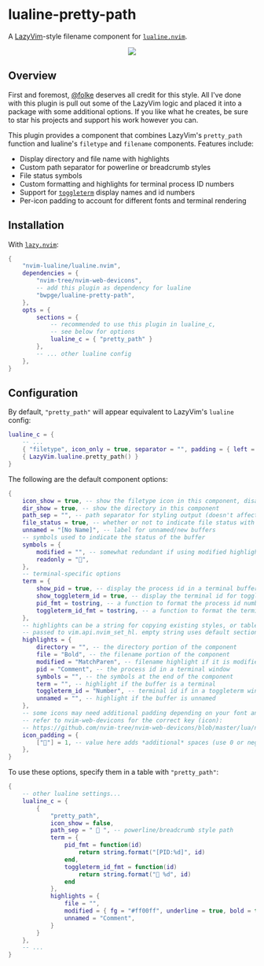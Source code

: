 # lualine-pretty-path

A [LazyVim](https://www.lazyvim.org/plugins/ui#lualinenvim)-style filename component for [`lualine.nvim`](https://github.com/nvim-lualine/lualine.nvim).

<p align="center">
    <img src="https://github.com/bwpge/lualine-pretty-path/assets/114827766/e88b2c0f-a481-4f4b-82db-03ed642d9a6c">
</p>

## Overview

First and foremost, [@folke](https://github.com/folke) deserves all credit for this style. All I've done with this plugin is pull out some of the LazyVim logic and placed it into a package with some additional options. If you like what he creates, be sure to star his projects and support his work however you can.

This plugin provides a component that combines LazyVim's `pretty_path` function and lualine's `filetype` and `filename` components. Features include:

- Display directory and file name with highlights
- Custom path separator for powerline or breadcrumb styles
- File status symbols
- Custom formatting and highlights for terminal process ID numbers
- Support for [`toggleterm`](https://github.com/akinsho/toggleterm.nvim) display names and id numbers
- Per-icon padding to account for different fonts and terminal rendering

## Installation

With [`lazy.nvim`](https://github.com/folke/lazy.nvim):

```lua
{
    "nvim-lualine/lualine.nvim",
    dependencies = {
        "nvim-tree/nvim-web-devicons",
        -- add this plugin as dependency for lualine
        "bwpge/lualine-pretty-path",
    },
    opts = {
        sections = {
            -- recommended to use this plugin in lualine_c,
            -- see below for options
            lualine_c = { "pretty_path" }
        },
        -- ... other lualine config
    },
}
```

## Configuration

By default, `"pretty_path"` will appear equivalent to LazyVim's `lualine` config:

```lua
lualine_c = {
    -- ...
    { "filetype", icon_only = true, separator = "", padding = { left = 1, right = 0 } },
    { LazyVim.lualine.pretty_path() }
}
```

The following are the default component options:

```lua
{
    icon_show = true, -- show the filetype icon in this component, disable if you want to use lualine's `filetype`
    dir_show = true, -- show the directory in this component
    path_sep = "", -- path separator for styling output (doesn't affect buffer path)
    file_status = true, -- whether or not to indicate file status with symbols
    unnamed = "[No Name]", -- label for unnamed/new buffers
    -- symbols used to indicate the status of the buffer
    symbols = {
        modified = "", -- somewhat redundant if using modified highlight
        readonly = "",
    },
    -- terminal-specific options
    term = {
        show_pid = true, -- display the process id in a terminal buffer
        show_toggleterm_id = true, -- display the terminal id for toggleterm windows
        pid_fmt = tostring, -- a function to format the process id number
        toggleterm_id_fmt = tostring, -- a function to format the terminal id number
    },
    -- highlights can be a string for copying existing styles, or table to be
    -- passed to vim.api.nvim_set_hl. empty string uses default section style.
    highlights = {
        directory = "", -- the directory portion of the component
        file = "Bold", -- the filename portion of the component
        modified = "MatchParen", -- filename highlight if it is modified
        pid = "Comment", -- the process id in a terminal window
        symbols = "", -- the symbols at the end of the component
        term = "", -- highlight if the buffer is a terminal
        toggleterm_id = "Number", -- terminal id if in a toggleterm window
        unnamed = "", -- highlight if the buffer is unnamed
    },
    -- some icons may need additional padding depending on your font and terminal.
    -- refer to nvim-web-devicons for the correct key (icon):
    -- https://github.com/nvim-tree/nvim-web-devicons/blob/master/lua/nvim-web-devicons/icons-default.lua
    icon_padding = {
        [""] = 1, -- value here adds *additional* spaces (use 0 or negative to disable)
    },
}
```

To use these options, specify them in a table with `"pretty_path"`:

```lua
{
    -- other lualine settings...
    lualine_c = {
        {
            "pretty_path",
            icon_show = false,
            path_sep = "  ", -- powerline/breadcrumb style path
            term = {
                pid_fmt = function(id)
                    return string.format("[PID:%d]", id)
                end,
                toggleterm_id_fmt = function(id)
                    return string.format(" %d", id)
                end
            },
            highlights = {
                file = "",
                modified = { fg = "#ff00ff", underline = true, bold = true }
                unnamed = "Comment",
            }
        }
    },
    -- ...
}
```
